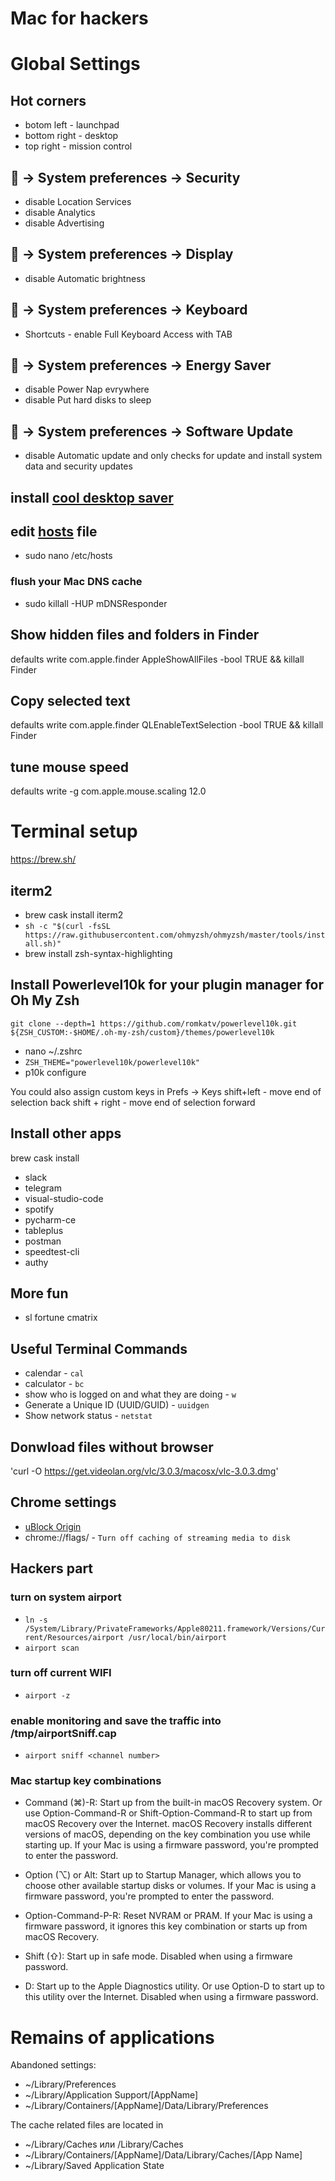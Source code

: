 # Mac for hackers

# Global Settings

## Hot corners
* botom left - launchpad
* bottom right - desktop
* top right - mission control

##  → System preferences → Security
* disable Location Services
* disable Analytics
* disable Advertising

##  → System preferences → Display
* disable Automatic brightness

##  → System preferences → Keyboard
* Shortcuts - enable Full Keyboard Access with TAB

##  → System preferences → Energy Saver
* disable Power Nap evrywhere
* disable Put hard disks to sleep

##  → System preferences → Software Update
* disable Automatic update and only checks for update and install system data and security updates

## install [cool desktop saver](//github.com/pedrommcarrasco/Brooklyn/releases/download/1.0.0/Brooklyn.saver.zip)

## edit [hosts](http://winhelp2002.mvps.org/hosts.htm) file
  * sudo nano /etc/hosts
### flush your Mac DNS cache
  * sudo killall -HUP mDNSResponder

## Show hidden files and folders in Finder
defaults write com.apple.finder AppleShowAllFiles -bool TRUE && killall Finder
## Copy selected text
defaults write com.apple.finder QLEnableTextSelection -bool TRUE && killall Finder
## tune mouse speed
defaults write -g com.apple.mouse.scaling 12.0

# Terminal setup
https://brew.sh/

## iterm2
* brew cask install iterm2
* `sh -c "$(curl -fsSL https://raw.githubusercontent.com/ohmyzsh/ohmyzsh/master/tools/install.sh)"`
* brew install zsh-syntax-highlighting

## Install Powerlevel10k for your plugin manager for Oh My Zsh
`git clone --depth=1 https://github.com/romkatv/powerlevel10k.git ${ZSH_CUSTOM:-$HOME/.oh-my-zsh/custom}/themes/powerlevel10k`

* nano ~/.zshrc
* `ZSH_THEME="powerlevel10k/powerlevel10k"`
* p10k configure

You could also assign custom keys in Prefs -> Keys
shift+left - move end of selection back
shift + right - move end of selection forward



## Install other apps
brew cask install
* slack
* telegram
* visual-studio-code
* spotify
* pycharm-ce
* tableplus
* postman
* speedtest-cli
* authy

## More fun
* sl fortune cmatrix

## Useful Terminal Commands
* calendar - `cal`
* calculator - `bc`
* show who is logged on and what they are doing - `w`
* Generate a Unique ID (UUID/GUID) - `uuidgen`
* Show network status - `netstat`

## Donwload files without browser
'curl -O https://get.videolan.org/vlc/3.0.3/macosx/vlc-3.0.3.dmg'

## Chrome settings
+ [uBlock Origin](https://chrome.google.com/webstore/detail/ublock-origin/cjpalhdlnbpafiamejdnhcphjbkeiagm)
+ chrome://flags/ - `Turn off caching of streaming media to disk`


## Hackers part

### turn on system airport
* `ln -s /System/Library/PrivateFrameworks/Apple80211.framework/Versions/Current/Resources/airport /usr/local/bin/airport`
* `airport scan`
### turn off current WIFI
* `airport -z`
### enable monitoring and save the traffic into /tmp/airportSniff<random>.cap
* `airport sniff <channel number>`


### Mac startup key combinations

* Command (⌘)-R: Start up from the built-in macOS Recovery system. Or use Option-Command-R or Shift-Option-Command-R to start up from macOS Recovery over the Internet. macOS Recovery installs different versions of macOS, depending on the key combination you use while starting up. If your Mac is using a firmware password, you're prompted to enter the password.

* Option (⌥) or Alt: Start up to Startup Manager, which allows you to choose other available startup disks or volumes. If your Mac is using a firmware password, you're prompted to enter the password.

* Option-Command-P-R: Reset NVRAM or PRAM. If your Mac is using a firmware password, it ignores this key combination or starts up from macOS Recovery.

* Shift (⇧):  Start up in safe mode. Disabled when using a firmware password.

* D: Start up to the Apple Diagnostics utility. Or use Option-D to start up to this utility over the Internet. Disabled when using a firmware password.


# Remains of applications
Abandoned settings:
* ~/Library/Preferences
* ~/Library/Application Support/[AppName]
* ~/Library/Containers/[AppName]/Data/Library/Preferences

The cache related files are located in
* ~/Library/Caches или /Library/Caches
* ~/Library/Containers/[AppName]/Data/Library/Caches/[App Name]
* ~/Library/Saved Application State
